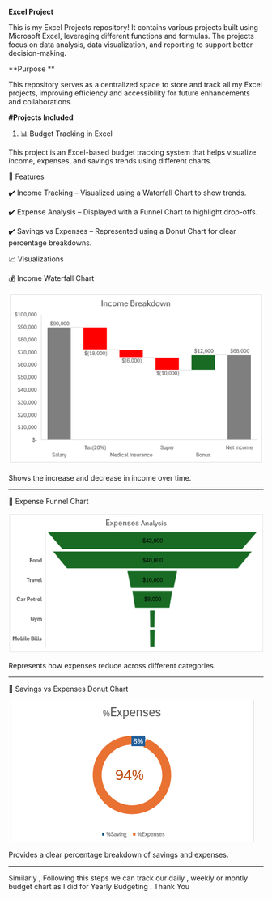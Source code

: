 **Excel Project**

This is my Excel Projects repository! It contains various projects built using Microsoft Excel, leveraging different functions and formulas. The projects focus on data analysis, data visualization, and reporting to support better decision-making.

**Purpose **

This repository serves as a centralized space to store and track all my Excel projects, improving efficiency and accessibility for future enhancements and collaborations.

**#Projects Included**
1) 📊 Budget Tracking in Excel

This project is an Excel-based budget tracking system that helps visualize income, expenses, and savings trends using different charts.

📌 Features

✔️ Income Tracking – Visualized using a Waterfall Chart to show trends.

✔️ Expense Analysis – Displayed with a Funnel Chart to highlight drop-offs.

✔️ Savings vs Expenses – Represented using a Donut Chart for clear percentage breakdowns.



📈 Visualizations

💰 Income Waterfall Chart

![Alt Text](https://github.com/Dahalpro/Excel-File-/blob/main/Income%20Tracking.PNG?raw=true)


Shows the increase and decrease in income over time.

------------------------------------------------------------------------------------------------------------------------------------------------------------------------------------------------------------------------------------------------------------------------------------


💸 Expense Funnel Chart

![Alt Text](https://github.com/Dahalpro/Excel-File-/blob/main/expenses%20chart.PNG?raw=true)

Represents how expenses reduce across different categories.

------------------------------------------------------------------------------------------------------------------------------------------------------------------------------------------------------------------------------------------------------------------------------------

🏦 Savings vs Expenses Donut Chart


![Alt Text](https://github.com/Dahalpro/Excel-File-/blob/main/Donut%20Chart.PNG?raw=true)

Provides a clear percentage breakdown of savings and expenses.

------------------------------------------------------------------------------------------------------------------------------------------------------------------------------------------------------------------------------------------------------------------------------------

Similarly , Following this steps we can track our daily , weekly or montly budget chart as I did for Yearly Budgeting . 
Thank You 

